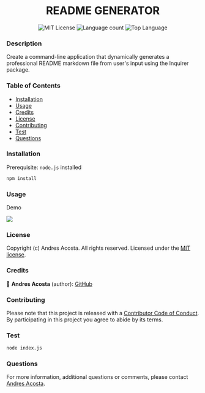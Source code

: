 <h1 align="center"> README GENERATOR </h1>

<div align="center"> 

![MIT License](https://img.shields.io/apm/l/atomic-design-ui.svg?) ![Language count](https://img.shields.io/github/languages/count/acosta-andres-r/trip-planner) ![Top Language](https://img.shields.io/github/languages/top/acosta-andres-r/trip-planner) 
</div>


### Description

Create a command-line application that dynamically generates a professional README markdown file from user's input using the Inquirer package.


### Table of Contents

* [Installation](#installation)
* [Usage](#usage)
* [Credits](#credits)
* [License](#license)
* [Contributing](#contributing)
* [Test](#test)
* [Questions](#questions)


### Installation

Prerequisite: `node.js` installed

```sh
npm install
```


### Usage

Demo

![](demo/readme-generator-demo.gif)


### License

Copyright (c) Andres Acosta. All rights reserved.
Licensed under the [MIT license](LICENSE.md).


### Credits



👤 **Andres Acosta** (author): [GitHub](https://github.com/acosta-andres-r)
### Contributing

Please note that this project is released with a [Contributor Code of Conduct](CODE_OF_CONDUCT.md). By participating in this project you agree to abide by its terms.

### Test

```sh
node index.js
```

### Questions

 For more information, additional questions or comments, please contact [Andres Acosta](https://github.com/acosta-andres-r).
